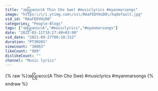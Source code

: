 ```yaml
---
title: "အပြုံးလေး(A Thin Cho Swe) #musiclyrics #myanmarsongs"
image: "https:\/\/i.ytimg.com\/vi\/RAaFEDYHzD8\/hqdefault.jpg"
vid_id: "RAaFEDYHzD8"
categories: "People-Blogs"
tags: ["အပြုံးလေး(A","#musiclyrics","#myanmarsongs"]
date: "2022-03-11T18:27:40+03:00"
vid_date: "2021-09-27T06:10:31Z"
duration: "PT3M20S"
viewcount: "38863"
likeCount: "989"
dislikeCount: ""
channel: "Music lyrics"
---
```

{% raw %}အပြုံးလေး(A Thin Cho Swe) #musiclyrics #myanmarsongs {% endraw %}
